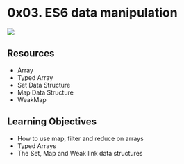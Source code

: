 # 0x03. ES6 data manipulation
![](https://s3.amazonaws.com/alx-intranet.hbtn.io/uploads/medias/2019/12/6ab7bec4727cb5c91257.jpg?X-Amz-Algorithm=AWS4-HMAC-SHA256&X-Amz-Credential=AKIARDDGGGOUSBVO6H7D%2F20231003%2Fus-east-1%2Fs3%2Faws4_request&X-Amz-Date=20231003T055443Z&X-Amz-Expires=86400&X-Amz-SignedHeaders=host&X-Amz-Signature=eafb9753ddab3060145f0c0fa02b0dd43adffa7f617d0430a566ca83fdb619d1)

## Resources
* Array
* Typed Array
* Set Data Structure
* Map Data Structure
* WeakMap

## Learning Objectives
* How to use map, filter and reduce on arrays
* Typed Arrays
* The Set, Map and Weak link data structures

